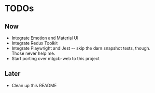 # TODOs

## Now

- Integrate Emotion and Material UI
- Integrate Redux Toolkit
- Integrate Playwright and Jest -- skip the darn snapshot tests, though. Those never help me.
- Start porting over mtgcb-web to this project

## Later

- Clean up this README
